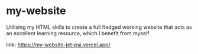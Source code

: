 # my-website
Utilising my HTML skills to create a full fledged working website that acts as an excellent learning resource, which I benefit from myself

link: https://my-website-jet-psi.vercel.app/

